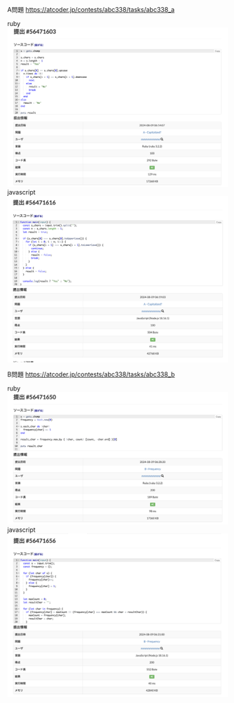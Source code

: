 A問題
https://atcoder.jp/contests/abc338/tasks/abc338_a

ruby
![alt text](a_ruby.png)
javascript
![alt text](a_javascript.png)


B問題
https://atcoder.jp/contests/abc338/tasks/abc338_b

ruby
![alt text](b_ruby.png)
javascript
![alt text](b_javascript.png)
